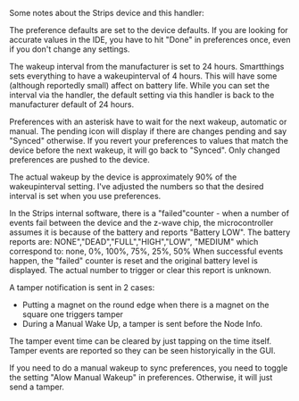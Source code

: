 Some notes about the Strips device and this handler:

The preference defaults are set to the device defaults. If you are looking for accurate values in the IDE, you
have to hit "Done" in preferences once, even if you don't change any settings.

The wakeup interval from the manufacturer is set to 24 hours. Smartthings sets everything to have a wakeupinterval
of 4 hours. This will have some (although reportedly small) affect on battery life. While you can set the interval via
the handler, the default setting via this handler is back to the manufacturer default of 24 hours.

Preferences with an asterisk have to wait for the next wakeup, automatic or manual. The pending icon will display 
if there are changes pending and say "Synced" otherwise. If you revert your preferences to values that match the
device before the next wakeup, it will go back to "Synced". Only changed preferences are pushed to the device.

The actual wakeup by the device is approximately 90% of the wakeupinterval setting. I've adjusted the numbers so that
the desired interval is set when you use preferences.

In the Strips internal software, there is a "failed"counter - when a number of events fail between the device and 
the z-wave chip, the microcontroller assumes it is because of the battery and reports "Battery LOW".
The battery reports are:
NONE","DEAD","FULL","HIGH","LOW", "MEDIUM"
which correspond to: none, 0%, 100%, 75%, 25%, 50%
When successful events happen, the "failed" counter is reset and the original battery level is displayed.
The actual number to trigger or clear this report is unknown.

A tamper notification is sent in 2 cases:
- Putting a magnet on the round edge when there is a magnet on the square one triggers tamper 
- During a Manual Wake Up, a tamper is sent before the Node Info. 

The tamper event time can be cleared by just tapping on the time itself. Tamper events are reported so they can be 
seen historyically in the GUI.

If you need to do a manual wakeup to sync preferences, you need to toggle the setting "Alow Manual Wakeup" in
preferences. Otherwise, it will just send a tamper.
